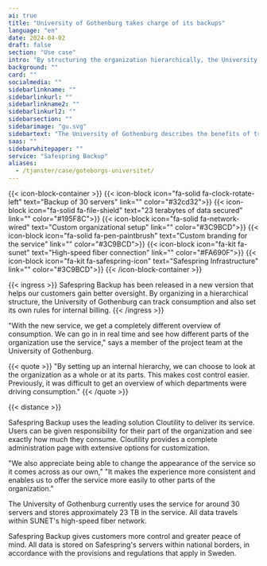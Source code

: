 ```yaml
---
ai: true
title: "University of Gothenburg takes charge of its backups"
language: "en"
date: 2024-04-02
draft: false
section: "Use case"
intro: "By structuring the organization hierarchically, the University of Gothenburg can monitor usage and also set its own rules for internal billing."
background: ""
card: ""
socialmedia: ""
sidebarlinkname: ""
sidebarlinkurl: ""
sidebarlinkname2: ""
sidebarlinkurl2: ""
sidebarsection: ""
sidebarimage: "gu.svg"
sidebartext: "The University of Gothenburg describes the benefits of tracking usage and also setting up its own rules for internal billing of Safespring Backup."
saas: ""
sidebarwhitepaper: ""
service: "Safespring Backup"
aliases:
  - /tjanster/case/goteborgs-universitet/
---
```

{{< icon-block-container >}}
{{< icon-block icon="fa-solid fa-clock-rotate-left" text="Backup of 30 servers" link="" color="#32cd32">}}
{{< icon-block icon="fa-solid fa-file-shield" text="23 terabytes of data secured" link="" color="#195F8C">}}
{{< icon-block icon="fa-solid fa-network-wired" text="Custom organizational setup" link="" color="#3C9BCD">}}
{{< icon-block icon="fa-solid fa-pen-paintbrush" text="Custom branding for the service" link="" color="#3C9BCD">}}
{{< icon-block icon="fa-kit fa-sunet" text="High-speed fiber connection" link="" color="#FA690F">}}
{{< icon-block icon="fa-kit fa-safespring-icon" text="Safespring Infrastructure" link="" color="#3C9BCD">}}
{{< /icon-block-container >}}

{{< ingress >}}
Safespring Backup has been released in a new version that helps our customers gain better oversight. By organizing in a hierarchical structure, the University of Gothenburg can track consumption and also set its own rules for internal billing.
{{< /ingress >}}

"With the new service, we get a completely different overview of consumption. We can go in in real time and see how different parts of the organization use the service," says a member of the project team at the University of Gothenburg.

{{< quote >}}
"By setting up an internal hierarchy, we can choose to look at the organization as a whole or at its parts. This makes cost control easier. Previously, it was difficult to get an overview of which departments were driving consumption."
{{< /quote >}}

{{< distance >}}

Safespring Backup uses the leading solution Cloutility to deliver its service. Users can be given responsibility for their part of the organization and see exactly how much they consume. Cloutility provides a complete administration page with extensive options for customization.

"We also appreciate being able to change the appearance of the service so it comes across as our own," "It makes the experience more consistent and enables us to offer the service more easily to other parts of the organization."

The University of Gothenburg currently uses the service for around 30 servers and stores approximately 23 TB in the service. All data travels within SUNET's high-speed fiber network.

Safespring Backup gives customers more control and greater peace of mind. All data is stored on Safespring's servers within national borders, in accordance with the provisions and regulations that apply in Sweden.